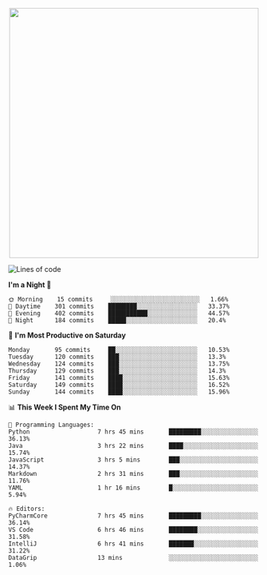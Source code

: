 <!--

[![Hits](https://hits.seeyoufarm.com/api/count/incr/badge.svg?url=https%3A%2F%2Fgithub.com/sangm1n)](https://hits.seeyoufarm.com) 
[![Repos Badge](https://badges.pufler.dev/repos/sangm1n)](https://badges.pufler.dev)
[![Github Badge](http://img.shields.io/badge/-github-black?style=flat-square&logo=github&logoColor=white&link=https:https://github.com/sangm1n/)](https://github.com/sangm1n/)
[![Netlify Badge](https://img.shields.io/badge/-TIL-00C7B7?style=flat-square&logo=Netlify&logoColor=white&link=https://sangminlog.netlify.com)](https://sangminlog.netlify.com)
[![Hugo Badge](https://img.shields.io/badge/-techblog-FF4088?style=flat-square&logo=Hugo&logoColor=white&link=https://sangm1n.github.io)](https://sangm1n.github.io)
[![Mail Badge](http://img.shields.io/badge/-mail-D14836?style=flat-square&logo=Gmail&logoColor=white&link=mailto:dltkd96als@naver.com)](mailto:dltkd96als@naver.com/)

![Lines of code](https://img.shields.io/badge/From%20Hello%20World%20I%27ve%20Written-3.9%20million%20lines%20of%20code-blue)
-->

<!--  -->

<p align="center">
  <a href="https://sangm1n.github.io/">
    <img src="https://user-images.githubusercontent.com/46131688/100516133-08bf3880-31c5-11eb-97ce-0548a7b3a35a.png" width="500">
  </a>
</p>

<!--START_SECTION:waka-->
![Lines of code](https://img.shields.io/badge/From%20Hello%20World%20I%27ve%20Written-3.4%20million%20lines%20of%20code-blue)

**I'm a Night 🦉** 

```text
🌞 Morning    15 commits     ░░░░░░░░░░░░░░░░░░░░░░░░░   1.66% 
🌆 Daytime    301 commits    ████████░░░░░░░░░░░░░░░░░   33.37% 
🌃 Evening    402 commits    ███████████░░░░░░░░░░░░░░   44.57% 
🌙 Night      184 commits    █████░░░░░░░░░░░░░░░░░░░░   20.4%

```
📅 **I'm Most Productive on Saturday** 

```text
Monday       95 commits     ██░░░░░░░░░░░░░░░░░░░░░░░   10.53% 
Tuesday      120 commits    ███░░░░░░░░░░░░░░░░░░░░░░   13.3% 
Wednesday    124 commits    ███░░░░░░░░░░░░░░░░░░░░░░   13.75% 
Thursday     129 commits    ███░░░░░░░░░░░░░░░░░░░░░░   14.3% 
Friday       141 commits    ████░░░░░░░░░░░░░░░░░░░░░   15.63% 
Saturday     149 commits    ████░░░░░░░░░░░░░░░░░░░░░   16.52% 
Sunday       144 commits    ████░░░░░░░░░░░░░░░░░░░░░   15.96%

```


📊 **This Week I Spent My Time On** 

```text
💬 Programming Languages: 
Python                   7 hrs 45 mins       █████████░░░░░░░░░░░░░░░░   36.13% 
Java                     3 hrs 22 mins       ████░░░░░░░░░░░░░░░░░░░░░   15.74% 
JavaScript               3 hrs 5 mins        ███░░░░░░░░░░░░░░░░░░░░░░   14.37% 
Markdown                 2 hrs 31 mins       ███░░░░░░░░░░░░░░░░░░░░░░   11.76% 
YAML                     1 hr 16 mins        █░░░░░░░░░░░░░░░░░░░░░░░░   5.94%

🔥 Editors: 
PyCharmCore              7 hrs 45 mins       █████████░░░░░░░░░░░░░░░░   36.14% 
VS Code                  6 hrs 46 mins       ████████░░░░░░░░░░░░░░░░░   31.58% 
IntelliJ                 6 hrs 41 mins       ███████░░░░░░░░░░░░░░░░░░   31.22% 
DataGrip                 13 mins             ░░░░░░░░░░░░░░░░░░░░░░░░░   1.06%

```


<!--END_SECTION:waka-->


<!--
**sangm1n/sangm1n** is a ✨ _special_ ✨ repository because its `README.md` (this file) appears on your GitHub profile.

Here are some ideas to get you started:

- 🔭 I’m currently working on ...
- 🌱 I’m currently learning ...
- 👯 I’m looking to collaborate on ...
- 🤔 I’m looking for help with ...
- 💬 Ask me about ...
- 📫 How to reach me: ...
- 😄 Pronouns: ...
- ⚡ Fun fact: ...

https://shields.io/
-->


